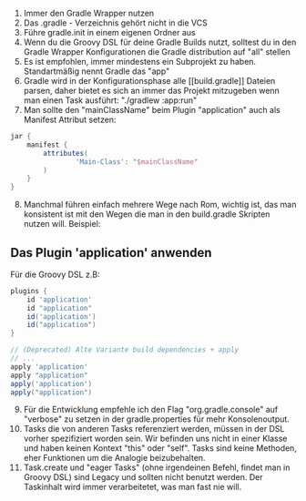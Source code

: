 1) Immer den Gradle Wrapper nutzen
2) Das .gradle - Verzeichnis gehört nicht in die VCS
3) Führe gradle.init in einem eigenen Ordner aus
4) Wenn du die Groovy DSL für deine Gradle Builds nutzt, solltest du in den Gradle Wrapper Konfigurationen die Gradle distribution auf "all" stellen
5) Es ist empfohlen, immer mindestens ein Subprojekt zu haben. Standartmäßig nennt Gradle das "app"
6) Gradle wird in der Konfigurationsphase alle [[build.gradle]] Dateien parsen, daher bietet es sich an immer das Projekt mitzugeben wenn man einen Task ausführt: "./gradlew :app:run"
7) Man sollte den "mainClassName" beim Plugin "application" auch als Manifest Attribut setzen:

```Groovy
jar {  
    manifest {  
        attributes(  
                'Main-Class': "$mainClassName"  
        )  
    }  
}
```

8) Manchmal führen einfach mehrere Wege nach Rom, wichtig ist, das man konsistent ist mit den Wegen die man in den build.gradle Skripten nutzen will. Beispiel:

## Das Plugin 'application' anwenden

Für die Groovy DSL z.B:

```Groovy
plugins {
	id 'application'
	id "application"
	id('application')
	id("application")
}

// (Deprecated) Alte Variante build dependencies + apply
// ...
apply 'application'
apply "application"
apply('application')
apply("application")
```

9) Für die Entwicklung empfehle ich den Flag "org.gradle.console" auf "verbose" zu setzen in der gradle.properties für mehr Konsolenoutput.
10) Tasks die von anderen Tasks referenziert werden, müssen in der DSL vorher spezifiziert worden sein. Wir befinden uns nicht in einer Klasse und haben keinen Kontext "this" oder "self". Tasks sind keine Methoden, eher Funktionen um die Analogie beizubehalten.
11) Task.create und "eager Tasks" (ohne irgendeinen Befehl, findet man in Groovy DSL) sind Legacy und sollten nicht benutzt werden. Der Taskinhalt wird immer verarbeitetet, was man fast nie will.